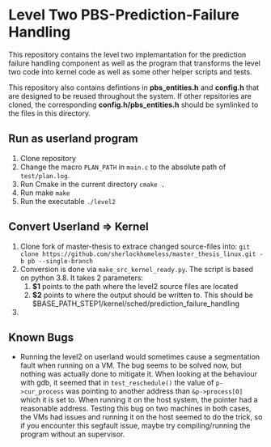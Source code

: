 # Level Two PBS-Prediction-Failure Handling

This repository contains the level two implemantation for the prediction failure handling component as well as the program that transforms the level two code into kernel code as well as some other helper scripts and tests.

This repository also contains defintions in **pbs_entities.h** and **config.h** that are designed to be reused throughout the system. If other repsitories are cloned, the corresponding **config.h/pbs_entities.h** should be symlinked to the files in this directory.

## Run as userland program

1. Clone repository
1. Change the macro `PLAN_PATH` in `main.c` to the absolute path of `test/plan.log`.
2. Run Cmake in the current directory `cmake .`
3. Run make `make`
4. Run the executable `./level2`

## Convert Userland => Kernel

1. Clone fork of master-thesis to extrace changed source-files into: `git clone https://github.com/sherlockhomeless/master_thesis_linux.git -b pb --single-branch`
1. Conversion is done via `make_src_kernel_ready.py`. The script is based on python 3.8. It takes 2 parameters:
    1. **$1** points to the path where the level2 source files are located
    2. **$2** points to where the output should be written to. This should be $BASE_PATH_STEP1/kernel/sched/prediction_failure_handling
2.


## Known Bugs

* Running the level2 on userland would sometimes cause a segmentation fault when running on a VM. The bug seems to be solved now, but nothing was actually done to mitigate it. When looking at the behaviour with gdb, it seemed that in `test_reschedule()` the value of `p->cur_process` was pointing to another address than `&p->process[0]` which it is set to. When running it on the host system, the pointer had a reasonable address. Testing this bug on two machines in both cases, the VMs had issues and running it on the host seemed to do the trick, so if you encounter this segfault issue, maybe try compiling/running the program without an supervisor.
